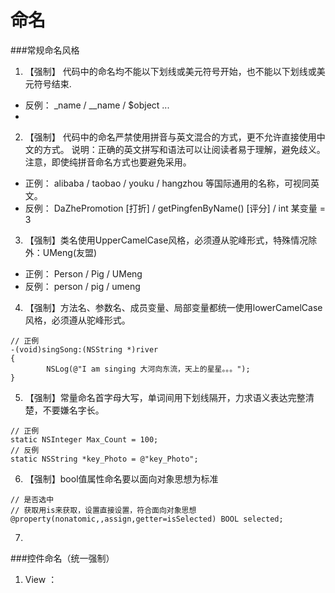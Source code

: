 # 命名

###常规命名风格
1. 【强制】 代码中的命名均不能以下划线或美元符号开始，也不能以下划线或美元符号结束.
  * 反例： _name  /  __name  /  $object ...
  * 
2. 【强制】 代码中的命名严禁使用拼音与英文混合的方式，更不允许直接使用中文的方式。 说明：正确的英文拼写和语法可以让阅读者易于理解，避免歧义。注意，即使纯拼音命名方式也要避免采用。
  * 正例： alibaba / taobao / youku / hangzhou 等国际通用的名称，可视同英文。
  * 反例： DaZhePromotion [打折] / getPingfenByName() [评分] / int 某变量 = 3

3. 【强制】类名使用UpperCamelCase风格，必须遵从驼峰形式，特殊情况除外：UMeng(友盟)
  * 正例： Person / Pig  / UMeng
  * 反例： person / pig  / umeng
 
4. 【强制】方法名、参数名、成员变量、局部变量都统一使用lowerCamelCase风格，必须遵从驼峰形式。
 ```objc
// 正例
-(void)singSong:(NSString *)river
{
         NSLog(@"I am singing 大河向东流，天上的星星。。。");
}
```

5. 【强制】常量命名首字母大写，单词间用下划线隔开，力求语义表达完整清楚，不要嫌名字长。
 ```objc
// 正例
static NSInteger Max_Count = 100;
// 反例
static NSString *key_Photo = @"key_Photo";
```

6. 【强制】bool值属性命名要以面向对象思想为标准
```objc
// 是否选中
// 获取用is来获取，设置直接设置，符合面向对象思想
@property(nonatomic,,assign,getter=isSelected) BOOL selected;
```

7. 

###控件命名（统一强制）

1. View ： 
